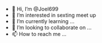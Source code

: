 - 👋 Hi, I’m @Joel699
- 👀 I’m interested in sexting meet up 
- 🌱 I’m currently learning ...
- 💞️ I’m looking to collaborate on ...
- 📫 How to reach me ...

<!---
Joel699/Joel699 is a ✨ special ✨ repository because its `README.md` (this file) appears on your GitHub profile.
You can click the Preview link to take a look at your changes.
--->
